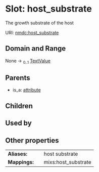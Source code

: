 
# Slot: host_substrate


The growth substrate of the host

URI: [nmdc:host_substrate](https://microbiomedata/meta/host_substrate)


## Domain and Range

None &#8594;  <sub>0..1</sub> [TextValue](TextValue.md)

## Parents

 *  is_a: [attribute](attribute.md)

## Children


## Used by


## Other properties

|  |  |  |
| --- | --- | --- |
| **Aliases:** | | host substrate |
| **Mappings:** | | mixs:host_substrate |

